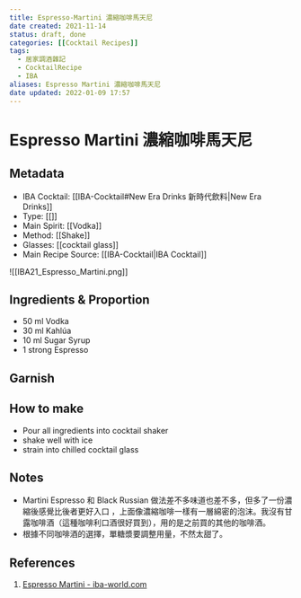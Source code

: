 ```yaml
---
title: Espresso-Martini 濃縮咖啡馬天尼
date created: 2021-11-14
status: draft, done
categories: [[Cocktail Recipes]]
tags:
  - 居家調酒雜記
  - CocktailRecipe
  - IBA
aliases: Espresso Martini 濃縮咖啡馬天尼
date updated: 2022-01-09 17:57
---
```


# Espresso Martini 濃縮咖啡馬天尼

## Metadata

- IBA Cocktail: [[IBA-Cocktail#New Era Drinks 新時代飲料|New Era Drinks]]
- Type: [[]]
- Main Spirit: [[Vodka]]
- Method: [[Shake]]
- Glasses: [[cocktail glass]]
- Main Recipe Source: [[IBA-Cocktail|IBA Cocktail]]

![[IBA21_Espresso_Martini.png]]

## Ingredients & Proportion

- 50 ml Vodka
- 30 ml Kahlúa
- 10 ml Sugar Syrup
- 1 strong Espresso

## Garnish

## How to make

- Pour all ingredients into cocktail shaker
- shake well with ice
- strain into chilled cocktail glass

## Notes

- Martini Espresso 和 Black Russian 做法差不多味道也差不多，但多了一份濃縮後感覺比後者更好入口 ，上面像濃縮咖啡一樣有一層綿密的泡沫。我沒有甘露咖啡酒（這種咖啡利口酒很好買到），用的是之前買的其他的咖啡酒。
- 根據不同咖啡酒的選擇，單糖漿要調整用量，不然太甜了。

## References

1. [Espresso Martini - iba-world.com](https://iba-world.com/espresso-martini/)
